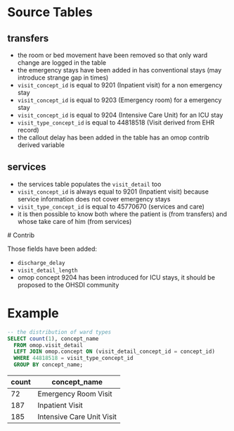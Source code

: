 # Source Tables

## transfers

- the room or bed movement have been removed so that only ward change are logged in the table
- the emergency stays have been added in has conventional stays (may introduce strange gap in times)
- `visit_concept_id` is equal to 9201  (Inpatient visit) for a non emergency stay
- `visit_concept_id` is equal to 9203  (Emergency room) for a emergency  stay
- `visit_concept_id` is equal to 9204  (Intensive Care Unit) for an ICU  stay
- `visit_type_concept_id` is equal to 44818518  (Visit derived from EHR record)
- the callout delay has been added in the table has an omop contrib derived variable

## services

- the services table populates the `visit_detail` too
- `visit_concept_id` is always equal to 9201  (Inpatient visit) because service information does not cover emergency stays
- `visit_type_concept_id` is equal to 45770670  (services and care)
- it is then possible to know both where the patient is (from transfers) and whose take care of him (from services)

# Contrib

Those fields have been added:
- `discharge_delay`
- `visit_detail_length`
- omop concept 9204 has been introduced for ICU stays, it should be proposed to the OHSDI community

# Example


``` sql
-- the distribution of ward types
SELECT count(1), concept_name
  FROM omop.visit_detail 
  LEFT JOIN omop.concept ON (visit_detail_concept_id = concept_id) 
  WHERE 44818518 = visit_type_concept_id 
  GROUP BY concept_name;
```
|  count  |     concept_name            |
|---------|-----------------------------|
|    72   |  Emergency Room Visit       |
|   187   |  Inpatient Visit            |
|    185  |   Intensive Care Unit Visit |

